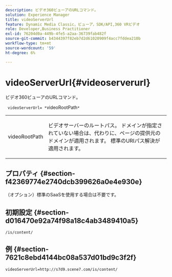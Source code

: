 ```yaml
---
description: ビデオ360ビューアのURLコマンド。
solution: Experience Manager
title: videoServerUrl
feature: Dynamic Media Classic，ビューア，SDK/API,360 VRビデオ
role: Developer,Business Practitioner
exl-id: 76204d0a-449b-4fe5-a2aa-36739fab482f
source-git-commit: b4344397f82eb7d2d61020909f4acc7fddea210b
workflow-type: tm+mt
source-wordcount: '59'
ht-degree: 6%

---
```


# videoServerUrl{#videoserverurl}

ビデオ360ビューアのURLコマンド。

` videoServerUrl= *`videoRootPath`*`

<table id="table_C616483932C2482CA9794DDD7313FD7C"> 
 <tbody> 
  <tr> 
   <td colname="col1"> <p> <span class="codeph"> <span class="varname"> videoRootPath</span> </span> </p> </td> 
   <td colname="col2"> <p> ビデオサーバーのルートパス。 ドメインが指定されていない場合は、代わりに、ページの提供元のドメインが適用されます。 標準のURIパス解決が適用されます。 </p> </td> 
  </tr> 
 </tbody> 
</table>

## プロパティ {#section-f42369774e2740dcb399626a0e4e930e}

（オプション）標準のSaaSを使用する場合は不要です。

## 初期設定 {#section-d016470e92a74f98a18c4ab3489410a5}

`/is/content/`

## 例 {#section-7621c8ebd4144bc08a537d01bd9c3f2f}

```
videoServerUrl=http://s7d9.scene7.com/is/content/
```
